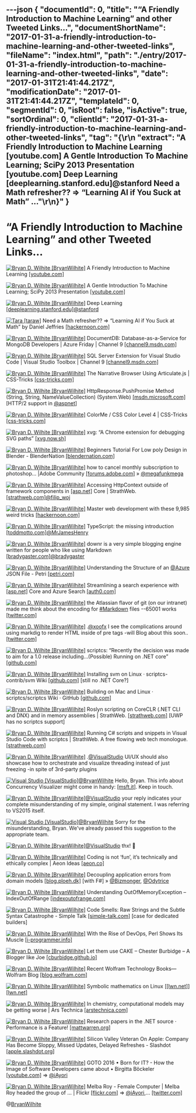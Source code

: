 ---json
{
  "documentId": 0,
  "title": "“A Friendly Introduction to Machine Learning” and other Tweeted Links…",
  "documentShortName": "2017-01-31-a-friendly-introduction-to-machine-learning-and-other-tweeted-links",
  "fileName": "index.html",
  "path": "./entry/2017-01-31-a-friendly-introduction-to-machine-learning-and-other-tweeted-links",
  "date": "2017-01-31T21:41:44.217Z",
  "modificationDate": "2017-01-31T21:41:44.217Z",
  "templateId": 0,
  "segmentId": 0,
  "isRoot": false,
  "isActive": true,
  "sortOrdinal": 0,
  "clientId": "2017-01-31-a-friendly-introduction-to-machine-learning-and-other-tweeted-links",
  "tag": "{\r\n  \"extract\": \"A Friendly Introduction to Machine Learning [youtube.com] A Gentle Introduction To Machine Learning; SciPy 2013 Presentation [youtube.com] Deep Learning [deeplearning.stanford.edu]@stanford Need a Math refresher?? => “Learning AI if You Suck at Math” ...\"\r\n}"
}
---

# “A Friendly Introduction to Machine Learning” and other Tweeted Links…

[<img alt="Bryan D. Wilhite [BryanWilhite]" src="https://songhay.blob.core.windows.net/shared-social-twitter/BryanWilhite.jpeg">](http://songhayblog.azurewebsites.net/ "Bryan D. Wilhite [BryanWilhite]") A Friendly Introduction to Machine Learning [[youtube.com]](https://www.youtube.com/watch?v=IpGxLWOIZy4)

[<img alt="Bryan D. Wilhite [BryanWilhite]" src="https://songhay.blob.core.windows.net/shared-social-twitter/BryanWilhite.jpeg">](http://songhayblog.azurewebsites.net/ "Bryan D. Wilhite [BryanWilhite]") A Gentle Introduction To Machine Learning; SciPy 2013 Presentation [[youtube.com]](https://www.youtube.com/watch?v=NOm1zA_Cats)

[<img alt="Bryan D. Wilhite [BryanWilhite]" src="https://songhay.blob.core.windows.net/shared-social-twitter/BryanWilhite.jpeg">](http://songhayblog.azurewebsites.net/ "Bryan D. Wilhite [BryanWilhite]") Deep Learning [[deeplearning.stanford.edu]](http://deeplearning.stanford.edu/)[@stanford](http://twitter.com/stanford)

[<img alt="Tara [taraw]" src="https://songhay.blob.core.windows.net/shared-social-twitter/taraw.jpeg">](http://tarathegeekgirl.net/ "Tara [taraw]") Need a Math refresher?? => “Learning AI if You Suck at Math” by Daniel Jeffries [[hackernoon.com]](https://hackernoon.com/learning-ai-if-you-suck-at-math-8bdfb4b79037#.6810bwvo9)

[<img alt="Bryan D. Wilhite [BryanWilhite]" src="https://songhay.blob.core.windows.net/shared-social-twitter/BryanWilhite.jpeg">](http://songhayblog.azurewebsites.net/ "Bryan D. Wilhite [BryanWilhite]") DocumentDB: Database-as-a-Service for MongoDB Developers | Azure Friday | Channel 9 [[channel9.msdn.com]](https://channel9.msdn.com/Shows/Azure-Friday/DocumentDB-Database-as-a-Service-for-MongoDB-Developers)

[<img alt="Bryan D. Wilhite [BryanWilhite]" src="https://songhay.blob.core.windows.net/shared-social-twitter/BryanWilhite.jpeg">](http://songhayblog.azurewebsites.net/ "Bryan D. Wilhite [BryanWilhite]") SQL Server Extension for Visual Studio Code | Visual Studio Toolbox | Channel 9 [[channel9.msdn.com]](https://channel9.msdn.com/Shows/Visual-Studio-Toolbox/SQL-Server-Extension-for-Visual-Studio-Code)

[<img alt="Bryan D. Wilhite [BryanWilhite]" src="https://songhay.blob.core.windows.net/shared-social-twitter/BryanWilhite.jpeg">](http://songhayblog.azurewebsites.net/ "Bryan D. Wilhite [BryanWilhite]") The Narrative Browser Using Articulate.js | CSS-Tricks [[css-tricks.com]](https://css-tricks.com/using-the-speech-synthesis-api-to-create-articulate-js/)

[<img alt="Bryan D. Wilhite [BryanWilhite]" src="https://songhay.blob.core.windows.net/shared-social-twitter/BryanWilhite.jpeg">](http://songhayblog.azurewebsites.net/ "Bryan D. Wilhite [BryanWilhite]") HttpResponse.PushPromise Method (String, String, NameValueCollection) (System.Web) [[msdn.microsoft.com]](https://msdn.microsoft.com/en-us/library/dn823340(v=vs.110).aspx) [HTTP/2 support in [@aspnet](http://twitter.com/aspnet)]

[<img alt="Bryan D. Wilhite [BryanWilhite]" src="https://songhay.blob.core.windows.net/shared-social-twitter/BryanWilhite.jpeg">](http://songhayblog.azurewebsites.net/ "Bryan D. Wilhite [BryanWilhite]") ColorMe / CSS Color Level 4 | CSS-Tricks [[css-tricks.com]](https://css-tricks.com/colorme-css-color-level-4/)

[<img alt="Bryan D. Wilhite [BryanWilhite]" src="https://songhay.blob.core.windows.net/shared-social-twitter/BryanWilhite.jpeg">](http://songhayblog.azurewebsites.net/ "Bryan D. Wilhite [BryanWilhite]") xvg: “A Chrome extension for debugging SVG paths” [[xvg.now.sh]](https://xvg.now.sh/)

[<img alt="Bryan D. Wilhite [BryanWilhite]" src="https://songhay.blob.core.windows.net/shared-social-twitter/BryanWilhite.jpeg">](http://songhayblog.azurewebsites.net/ "Bryan D. Wilhite [BryanWilhite]") Beginners Tutorial For Low poly Design in Blender - BlenderNation [[blendernation.com]](https://www.blendernation.com/2017/01/04/beginners-tutorial-low-poly-design-blender/)

[<img alt="Bryan D. Wilhite [BryanWilhite]" src="https://songhay.blob.core.windows.net/shared-social-twitter/BryanWilhite.jpeg">](http://songhayblog.azurewebsites.net/ "Bryan D. Wilhite [BryanWilhite]") how to cancel monthly subscription to photoshop... |Adobe Community [[forums.adobe.com]](https://forums.adobe.com/thread/1372913) » [@megafunkmega](http://twitter.com/megafunkmega)

[<img alt="Bryan D. Wilhite [BryanWilhite]" src="https://songhay.blob.core.windows.net/shared-social-twitter/BryanWilhite.jpeg">](http://songhayblog.azurewebsites.net/ "Bryan D. Wilhite [BryanWilhite]") Accessing HttpContext outside of framework components in [[asp.net]](http://ASP.NET) Core | StrathWeb. [[strathweb.com]](http://www.strathweb.com/2016/12/accessing-httpcontext-outside-of-framework-components-in-asp-net-core/)[@filip_woj](http://twitter.com/filip_woj)

[<img alt="Bryan D. Wilhite [BryanWilhite]" src="https://songhay.blob.core.windows.net/shared-social-twitter/BryanWilhite.jpeg">](http://songhayblog.azurewebsites.net/ "Bryan D. Wilhite [BryanWilhite]") Master web development with these 9,985 weird tricks [[hackernoon.com]](https://hackernoon.com/master-web-development-with-these-9-985-weird-tricks-77c71d1d96f3#.pgvlselpy)

[<img alt="Bryan D. Wilhite [BryanWilhite]" src="https://songhay.blob.core.windows.net/shared-social-twitter/BryanWilhite.jpeg">](http://songhayblog.azurewebsites.net/ "Bryan D. Wilhite [BryanWilhite]") TypeScript: the missing introduction [[toddmotto.com]](https://toddmotto.com/typescript-the-missing-introduction)[@MrJamesHenry](http://twitter.com/MrJamesHenry)

[<img alt="Bryan D. Wilhite [BryanWilhite]" src="https://songhay.blob.core.windows.net/shared-social-twitter/BryanWilhite.jpeg">](http://songhayblog.azurewebsites.net/ "Bryan D. Wilhite [BryanWilhite]") downr is a very simple blogging engine written for people who like using Markdown [[bradygaster.com]](http://www.bradygaster.com/posts/introducing-downr)[@bradygaster](http://twitter.com/bradygaster)

[<img alt="Bryan D. Wilhite [BryanWilhite]" src="https://songhay.blob.core.windows.net/shared-social-twitter/BryanWilhite.jpeg">](http://songhayblog.azurewebsites.net/ "Bryan D. Wilhite [BryanWilhite]") Understanding the Structure of an [@Azure](http://twitter.com/Azure) JSON File - Petri [[petri.com]](https://www.petri.com/understanding-structure-azure-json-file)

[<img alt="Bryan D. Wilhite [BryanWilhite]" src="https://songhay.blob.core.windows.net/shared-social-twitter/BryanWilhite.jpeg">](http://songhayblog.azurewebsites.net/ "Bryan D. Wilhite [BryanWilhite]") Streamlining a search experience with [[asp.net]](http://ASP.NET) Core and Azure Search [[auth0.com]](https://auth0.com/blog/azure-search-with-aspnetcore/)

[<img alt="Bryan D. Wilhite [BryanWilhite]" src="https://songhay.blob.core.windows.net/shared-social-twitter/BryanWilhite.jpeg">](http://songhayblog.azurewebsites.net/ "Bryan D. Wilhite [BryanWilhite]") the Atlassian flavor of git (on our intranet) made me think about the encoding for [#Markdown](http://twitter.com/search?q=%23Markdown) files --65001 works [[twitter.com]](https://twitter.com/BryanWilhite/status/824774652505436161/photo/1)

[<img alt="Bryan D. Wilhite [BryanWilhite]" src="https://songhay.blob.core.windows.net/shared-social-twitter/BryanWilhite.jpeg">](http://songhayblog.azurewebsites.net/ "Bryan D. Wilhite [BryanWilhite]") .[@xoofx](http://twitter.com/xoofx) I see the complications around using markdig to render HTML inside of pre tags -will Blog about this soon.. [[twitter.com]](https://twitter.com/BryanWilhite/status/824878655952162816/photo/1)

[<img alt="Bryan D. Wilhite [BryanWilhite]" src="https://songhay.blob.core.windows.net/shared-social-twitter/BryanWilhite.jpeg">](http://songhayblog.azurewebsites.net/ "Bryan D. Wilhite [BryanWilhite]") scriptcs: “Recently the decision was made to aim for a 1.0 release including…(Possible) Running on .NET core” [[github.com]](https://github.com/scriptcs/scriptcs/wiki/1.0)

[<img alt="Bryan D. Wilhite [BryanWilhite]" src="https://songhay.blob.core.windows.net/shared-social-twitter/BryanWilhite.jpeg">](http://songhayblog.azurewebsites.net/ "Bryan D. Wilhite [BryanWilhite]") Installing svm on Linux · scriptcs-contrib/svm Wiki [[github.com]](https://github.com/scriptcs-contrib/svm/wiki/Installing%20svm%20on%20Linux) [still no .NET Core?]

[<img alt="Bryan D. Wilhite [BryanWilhite]" src="https://songhay.blob.core.windows.net/shared-social-twitter/BryanWilhite.jpeg">](http://songhayblog.azurewebsites.net/ "Bryan D. Wilhite [BryanWilhite]") Building on Mac and Linux · scriptcs/scriptcs Wiki · GitHub [[github.com]](https://github.com/scriptcs/scriptcs/wiki/Building-on-Mac-and-Linux)

[<img alt="Bryan D. Wilhite [BryanWilhite]" src="https://songhay.blob.core.windows.net/shared-social-twitter/BryanWilhite.jpeg">](http://songhayblog.azurewebsites.net/ "Bryan D. Wilhite [BryanWilhite]") Roslyn scripting on CoreCLR (.NET CLI and DNX) and in memory assemblies | StrathWeb. [[strathweb.com]](http://www.strathweb.com/2016/03/roslyn-scripting-on-coreclr-net-cli-and-dnx-and-in-memory-assemblies/) [UWP has no scriptcs support]

[<img alt="Bryan D. Wilhite [BryanWilhite]" src="https://songhay.blob.core.windows.net/shared-social-twitter/BryanWilhite.jpeg">](http://songhayblog.azurewebsites.net/ "Bryan D. Wilhite [BryanWilhite]") Running C# scripts and snippets in Visual Studio Code with scriptcs | StrathWeb. A free flowing web tech monologue. [[strathweb.com]](http://www.strathweb.com/2015/11/running-c-scripts-and-snippets-in-visual-studio-code-with-scriptcs/)

[<img alt="Bryan D. Wilhite [BryanWilhite]" src="https://songhay.blob.core.windows.net/shared-social-twitter/BryanWilhite.jpeg">](http://songhayblog.azurewebsites.net/ "Bryan D. Wilhite [BryanWilhite]") .[@VisualStudio](http://twitter.com/VisualStudio) UI/UX should also showcase how to orchestrate and visualize threading instead of just freezing -in spite of 3rd-party plugins

[<img alt="Visual Studio [VisualStudio]" src="https://songhay.blob.core.windows.net/shared-social-twitter/VisualStudio.png">](http://www.visualstudio.com/ "Visual Studio [VisualStudio]")[@BryanWilhite](http://twitter.com/BryanWilhite) Hello, Bryan. This info about Concurrency Visualizer might come in handy: [[msft.it]](http://msft.it/60108rVH4). Keep in touch.

[<img alt="Bryan D. Wilhite [BryanWilhite]" src="https://songhay.blob.core.windows.net/shared-social-twitter/BryanWilhite.jpeg">](http://songhayblog.azurewebsites.net/ "Bryan D. Wilhite [BryanWilhite]")[@VisualStudio](http://twitter.com/VisualStudio) your reply indicates your complete misunderstanding of my simple, original statement. I was referring to VS2015 itself.

[<img alt="Visual Studio [VisualStudio]" src="https://songhay.blob.core.windows.net/shared-social-twitter/VisualStudio.png">](http://www.visualstudio.com/ "Visual Studio [VisualStudio]")[@BryanWilhite](http://twitter.com/BryanWilhite) Sorry for the misunderstanding, Bryan. We've already passed this suggestion to the appropriate team.

[<img alt="Bryan D. Wilhite [BryanWilhite]" src="https://songhay.blob.core.windows.net/shared-social-twitter/BryanWilhite.jpeg">](http://songhayblog.azurewebsites.net/ "Bryan D. Wilhite [BryanWilhite]")[@VisualStudio](http://twitter.com/VisualStudio) thx! 🤠

[<img alt="Bryan D. Wilhite [BryanWilhite]" src="https://songhay.blob.core.windows.net/shared-social-twitter/BryanWilhite.jpeg">](http://songhayblog.azurewebsites.net/ "Bryan D. Wilhite [BryanWilhite]") Coding is not ‘fun’, it’s technically and ethically complex | Aeon Ideas [[aeon.co]](https://aeon.co/ideas/coding-is-not-fun-it-s-technically-and-ethically-complex)

[<img alt="Bryan D. Wilhite [BryanWilhite]" src="https://songhay.blob.core.windows.net/shared-social-twitter/BryanWilhite.jpeg">](http://songhayblog.azurewebsites.net/ "Bryan D. Wilhite [BryanWilhite]") Decoupling application errors from domain models [[blog.ploeh.dk]](http://blog.ploeh.dk/2017/01/03/decoupling-application-errors-from-domain-models/) [with F#] » [@Bizmonger](http://twitter.com/Bizmonger), [@Odytrice](http://twitter.com/Odytrice)

[<img alt="Bryan D. Wilhite [BryanWilhite]" src="https://songhay.blob.core.windows.net/shared-social-twitter/BryanWilhite.jpeg">](http://songhayblog.azurewebsites.net/ "Bryan D. Wilhite [BryanWilhite]") Understanding OutOfMemoryException – IndexOutOfRange [[indexoutofrange.com]](http://indexoutofrange.com/Understanding-OutOfMemoryException/)

[<img alt="Bryan D. Wilhite [BryanWilhite]" src="https://songhay.blob.core.windows.net/shared-social-twitter/BryanWilhite.jpeg">](http://songhayblog.azurewebsites.net/ "Bryan D. Wilhite [BryanWilhite]") Code Smells: Raw Strings and the Subtle Syntax Catastrophe - Simple Talk [[simple-talk.com]](https://www.simple-talk.com/dotnet/net-development/code-smells-raw-strings-subtle-syntax-catastrophe/) [case for dedicated builders]

[<img alt="Bryan D. Wilhite [BryanWilhite]" src="https://songhay.blob.core.windows.net/shared-social-twitter/BryanWilhite.jpeg">](http://songhayblog.azurewebsites.net/ "Bryan D. Wilhite [BryanWilhite]") With the Rise of DevOps, Perl Shows Its Muscle [[i-programmer.info]](http://www.i-programmer.info/programming/perl/9649-with-the-rise-of-devops-perl-shows-its-muscle.html)

[<img alt="Bryan D. Wilhite [BryanWilhite]" src="https://songhay.blob.core.windows.net/shared-social-twitter/BryanWilhite.jpeg">](http://songhayblog.azurewebsites.net/ "Bryan D. Wilhite [BryanWilhite]") Let them use CAKE – Chester Burbidge – A Blogger like Joe [[cburbidge.github.io]](http://cburbidge.github.io/let-them-use-cake/)

[<img alt="Bryan D. Wilhite [BryanWilhite]" src="https://songhay.blob.core.windows.net/shared-social-twitter/BryanWilhite.jpeg">](http://songhayblog.azurewebsites.net/ "Bryan D. Wilhite [BryanWilhite]") Recent Wolfram Technology Books—Wolfram Blog [[blog.wolfram.com]](http://blog.wolfram.com/2017/01/09/recent-wolfram-technology-books/)

[<img alt="Bryan D. Wilhite [BryanWilhite]" src="https://songhay.blob.core.windows.net/shared-social-twitter/BryanWilhite.jpeg">](http://songhayblog.azurewebsites.net/ "Bryan D. Wilhite [BryanWilhite]") Symbolic mathematics on Linux [[[lwn.net]](http://LWN.net)] [[lwn.net]](https://lwn.net/SubscriberLink/710537/31440d3205ea5d83/)

[<img alt="Bryan D. Wilhite [BryanWilhite]" src="https://songhay.blob.core.windows.net/shared-social-twitter/BryanWilhite.jpeg">](http://songhayblog.azurewebsites.net/ "Bryan D. Wilhite [BryanWilhite]") In chemistry, computational models may be getting worse | Ars Technica [[arstechnica.com]](http://arstechnica.com/science/2017/01/in-chemistry-computational-models-may-be-getting-worse/)

[<img alt="Bryan D. Wilhite [BryanWilhite]" src="https://songhay.blob.core.windows.net/shared-social-twitter/BryanWilhite.jpeg">](http://songhayblog.azurewebsites.net/ "Bryan D. Wilhite [BryanWilhite]") Research papers in the .NET source · Performance is a Feature! [[mattwarren.org]](http://mattwarren.org/2016/12/12/Research-papers-in-the-.NET-source/)

[<img alt="Bryan D. Wilhite [BryanWilhite]" src="https://songhay.blob.core.windows.net/shared-social-twitter/BryanWilhite.jpeg">](http://songhayblog.azurewebsites.net/ "Bryan D. Wilhite [BryanWilhite]") Silicon Valley Veteran On Apple: Company Has Become Sloppy, Missed Updates, Delayed Refreshes - Slashdot [[apple.slashdot.org]](https://apple.slashdot.org/story/17/01/04/1521241/silicon-valley-veteran-on-apple-company-has-become-sloppy-missed-updates-delayed-refreshes-by-long?utm_source=feedly1.0mainlinkanon&utm_medium=feed)

[<img alt="Bryan D. Wilhite [BryanWilhite]" src="https://songhay.blob.core.windows.net/shared-social-twitter/BryanWilhite.jpeg">](http://songhayblog.azurewebsites.net/ "Bryan D. Wilhite [BryanWilhite]") GOTO 2016 • Born for IT? - How the Image of Software Developers came about • Birgitta Böckeler [[youtube.com]](https://www.youtube.com/watch?v=wk1r4XaWwsM) => [@iAyori](http://twitter.com/iAyori)

[<img alt="Bryan D. Wilhite [BryanWilhite]" src="https://songhay.blob.core.windows.net/shared-social-twitter/BryanWilhite.jpeg">](http://songhayblog.azurewebsites.net/ "Bryan D. Wilhite [BryanWilhite]") Melba Roy - Female Computer | Melba Roy headed the group of … | Flickr [[flickr.com]](https://www.flickr.com/photos/nasacommons/9467783474/in/dateposted/) => [@iAyori](http://twitter.com/iAyori),… [[twitter.com]](https://twitter.com/i/web/status/824667138854187010)

@[BryanWilhite](https://twitter.com/BryanWilhite)
